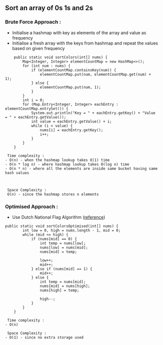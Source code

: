 ## Sort an array of 0s 1s and 2s

### Brute Force Approach :

* Initialise a hashmap with key as elements of the array and value as frequency
* Initialise a fresh array with the keys from hashmap and repeat the values based on given frequency

``` 
    public static void sortColors(int[] nums) {
        Map<Integer, Integer> elementCountMap = new HashMap<>();
        for (int num : nums) {
            if (elementCountMap.containsKey(num)) {
                elementCountMap.put(num, elementCountMap.get(num) + 1);
            } else {
                elementCountMap.put(num, 1);
            }
        }
        int i = 0;
        for (Map.Entry<Integer, Integer> eachEntry : elementCountMap.entrySet()) {
            System.out.println("Key = " + eachEntry.getKey() + "Value = " + eachEntry.getValue());
            int value = eachEntry.getValue() + i;
            while (i < value) {
                nums[i] = eachEntry.getKey();
                i++;
            }
        }
    }
```

``` 
 Time complexity :
- O(n) - when the hashmap lookup takes O(1) time
- O(n * log n) - where hashmap lookup takes O(log n) time
- O(n * n) - where all the elements are inside same bucket having same hash values


 
 Space Complexity :
 O(n) - since the hashmap stores n elements
```

### Optimised Approach :

* Use Dutch National Flag
  Algorithm ([reference](https://takeuforward.org/data-structure/sort-an-array-of-0s-1s-and-2s/))

``` 
public static void sortColorsOptimised(int[] nums) {
        int low = 0, high = nums.length - 1, mid = 0;
        while (mid <= high) {
            if (nums[mid] == 0) {
                int temp = nums[low];
                nums[low] = nums[mid];
                nums[mid] = temp;

                low++;
                mid++;
            } else if (nums[mid] == 1) {
                mid++;
            } else {
                int temp = nums[mid];
                nums[mid] = nums[high];
                nums[high] = temp;

                high--;
            }
        }
    }
```

``` 
 Time complexity :
- O(n)

 Space Complexity :
- O(1) - since no extra storage used
```


